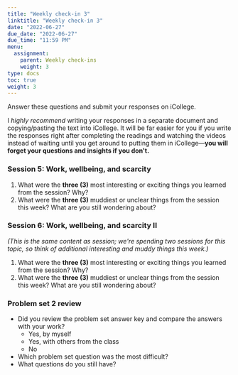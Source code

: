 ```yaml
---
title: "Weekly check-in 3"
linktitle: "Weekly check-in 3"
date: "2022-06-27"
due_date: "2022-06-27"
due_time: "11:59 PM"
menu:
  assignment:
    parent: Weekly check-ins
    weight: 3
type: docs
toc: true
weight: 3
---
```


Answer these questions and submit your responses on iCollege.

I *highly recommend* writing your responses in a separate document and copying/pasting the text into iCollege. It will be far easier for you if you write the responses right after completing the readings and watching the videos instead of waiting until you get around to putting them in iCollege—**you will forget your questions and insights if you don't.**

### Session 5: Work, wellbeing, and scarcity

1. What were the **three (3)** most interesting or exciting things you learned from the session? Why?
2. What were the **three (3)** muddiest or unclear things from the session this week? What are you still wondering about?  

### Session 6: Work, wellbeing, and scarcity II

*(This is the same content as session; we're spending two sessions for this topic, so think of additional interesting and muddy things this week.)*

1. What were the **three (3)** most interesting or exciting things you learned from the session? Why?
2. What were the **three (3)** muddiest or unclear things from the session this week? What are you still wondering about?  

### Problem set 2 review

- Did you review the problem set answer key and compare the answers with your work?
    - Yes, by myself
    - Yes, with others from the class
    - No
- Which problem set question was the most difficult?
- What questions do you still have?

